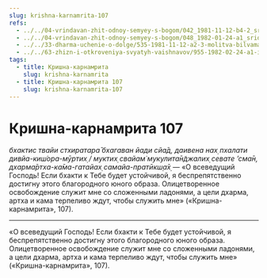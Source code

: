 ```yaml
---
slug: krishna-karnamrita-107
refs:
  - ../../04-vrindavan-zhit-odnoy-semyey-s-bogom/042_1981-11-12-b4-2_sridharmj_otnoshenija_s_gospodom_v_obraze_podobnom_chelovecheskomu_zanimajut_naivysshee_polozhenie.md
  - ../../04-vrindavan-zhit-odnoy-semyey-s-bogom/048_1982-01-24-a1_sridharmj_sokroviwe_vaykunthi_sokryty_v_pyli_vrindavana.md
  - ../../33-dharma-uchenie-o-dolge/535-1981-11-12-a2-3-molitva-bilvamangala-chetyre-tseli-chelovecheskoj-zhizni-sklonyayutsya-pered-predannostyu.md
  - ../../63-zhizn-i-otkroveniya-svyatyh-vaishnavov/955-1982-02-24-a1-istorii-o-shyamanande-shrinivase-i-rasikanande.md
tags:
  - title: Кришна-карнамрита
    slug: krishna-karnamrita
  - title: Кришна-карнамрита 107
    slug: krishna-karnamrita-107
---
```


# Кришна-карнамрита 107

*бхактис твайи стхиратара̄ бхагаван йади сйа̄д, даивена нах̣ пхалати дивйа-киш́ора-мӯртих̣ / муктих̣ свайам̇ мукулита̄н̃джалих̣ севате ’сма̄н, дхарма̄ртха-ка̄ма-гатайах̣ самайа-пратӣкш̣а̄х̣* — «О всеведущий Господь! Если бхакти к Тебе будет устойчивой, я беспрепятственно достигну этого благородного юного образа. Олицетворенное освобождение служит мне со сложенными ладонями, а цели дхарма, артха и кама терпеливо ждут, чтобы служить мне» («Кришна-карнамрита», 107).

---

«О всеведущий Господь! Если бхакти к Тебе будет устойчивой, я беспрепятственно достигну этого благородного юного образа. Олицетворенное освобождение служит мне со сложенными ладонями, а цели дхарма, артха и кама терпеливо ждут, чтобы служить мне» («Кришна-карнамрита», 107).
